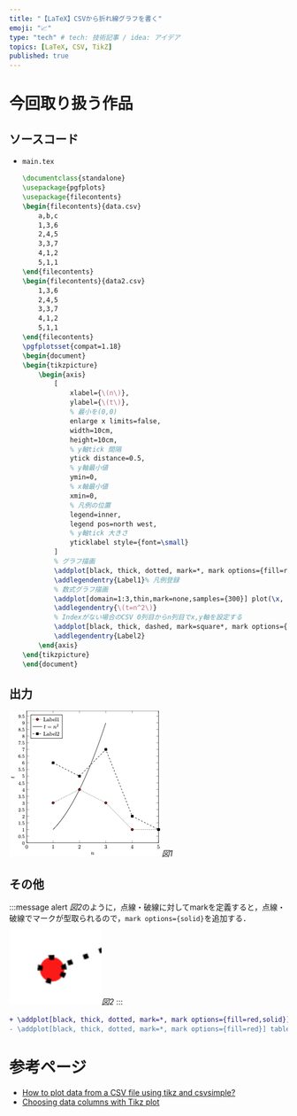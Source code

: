 ```yaml
---
title: "【LaTeX】CSVから折れ線グラフを書く"
emoji: "📈"
type: "tech" # tech: 技術記事 / idea: アイデア
topics: [LaTeX, CSV, TikZ]
published: true
---
```

# 今回取り扱う作品
## ソースコード
- `main.tex`
    ```tex
    \documentclass{standalone}
    \usepackage{pgfplots}
    \usepackage{filecontents}
    \begin{filecontents}{data.csv}
        a,b,c
        1,3,6
        2,4,5
        3,3,7
        4,1,2
        5,1,1
    \end{filecontents}
    \begin{filecontents}{data2.csv}
        1,3,6
        2,4,5
        3,3,7
        4,1,2
        5,1,1
    \end{filecontents}
    \pgfplotsset{compat=1.18}
    \begin{document}
    \begin{tikzpicture}
        \begin{axis}
            [
                xlabel={\(n\)},
                ylabel={\(t\)},
                % 最小を(0,0)
                enlarge x limits=false,
                width=10cm,
                height=10cm,
                % y軸tick 間隔
                ytick distance=0.5,
                % y軸最小値
                ymin=0,
                % x軸最小値
                xmin=0,
                % 凡例の位置
                legend=inner,
                legend pos=north west,
                % y軸tick 大きさ
                yticklabel style={font=\small}
            ]
            % グラフ描画
            \addplot[black, thick, dotted, mark=*, mark options={fill=red,solid}] table [x=a, y=b, col sep=comma, mark options={solid}] {data.csv};
            \addlegendentry{Label1}% 凡例登録
            % 数式グラフ描画
            \addplot[domain=1:3,thin,mark=none,samples={300}] plot(\x, {\x^2});
            \addlegendentry{\(t=n^2\)}
            % Indexがない場合のCSV 0列目からn列目でx,y軸を設定する
            \addplot[black, thick, dashed, mark=square*, mark options={solid}] table [x index=0, y index=2, col sep=comma] {data2.csv};
            \addlegendentry{Label2}
        \end{axis}
    \end{tikzpicture}
    \end{document}
    ```
## 出力
![](/images/f03ee999690ae9/fig1.png)*図1*
## その他
:::message alert 
*図2*のように，点線・破線に対してmarkを定義すると，点線・破線でマークが型取られるので，`mark options={solid}`を追加する．
    ![](/images/f03ee999690ae9/fig2.png)*図2*
:::
```diff tex
+ \addplot[black, thick, dotted, mark=*, mark options={fill=red,solid}] table [x=a, y=b, col sep=comma] {data.csv};
- \addplot[black, thick, dotted, mark=*, mark options={fill=red}] table [x=a, y=b, col sep=comma] {data.csv};
```
# 参考ページ
- [How to plot data from a CSV file using tikz and csvsimple?](https://tex.stackexchange.com/questions/83888/how-to-plot-data-from-a-csv-file-using-tikz-and-csvsimple)
- [Choosing data columns with Tikz plot](https://tex.stackexchange.com/questions/30381/choosing-data-columns-with-tikz-plot)
